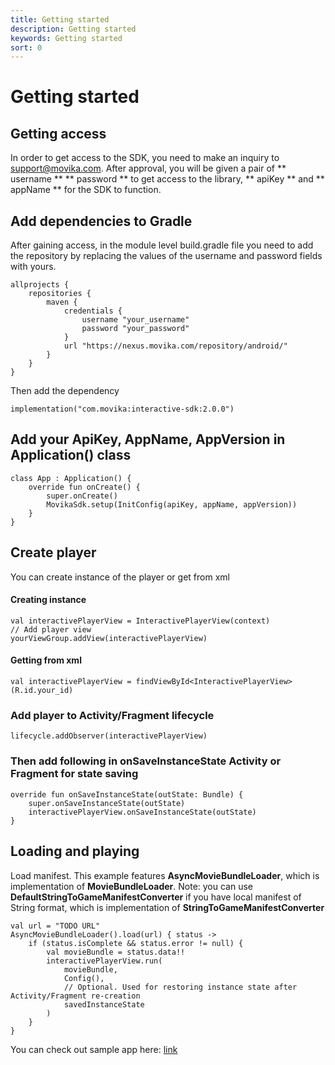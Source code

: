 ```yaml
---
title: Getting started
description: Getting started
keywords: Getting started
sort: 0
---
```


# Getting started

## Getting access

In order to get access to the SDK, you need to make an inquiry to support@movika.com. After approval, you will be given a pair of ** username ** ** password ** to get
access to the library, ** apiKey ** and ** appName ** for the SDK to function.

## Add dependencies to Gradle

After gaining access, in the module level build.gradle file you need to add the repository by replacing the values of the username and password fields
with yours.

```
allprojects {
    repositories {
        maven {
            credentials {
                username "your_username"
                password "your_password"
            }
            url "https://nexus.movika.com/repository/android/"
        }
    }
}
```

Then add the dependency

```
implementation("com.movika:interactive-sdk:2.0.0")
```

## Add your ApiKey, AppName, AppVersion in Application() class

```
class App : Application() {
    override fun onCreate() {
        super.onCreate()
        MovikaSdk.setup(InitConfig(apiKey, appName, appVersion))
    }
}
```

## Create player

You can create instance of the player or get from xml

#### Creating instance

```
val interactivePlayerView = InteractivePlayerView(context)
// Add player view
yourViewGroup.addView(interactivePlayerView)
```

#### Getting from xml

```
val interactivePlayerView = findViewById<InteractivePlayerView>(R.id.your_id)
```

### Add player to Activity/Fragment lifecycle

```
lifecycle.addObserver(interactivePlayerView)
```

### Then add following in onSaveInstanceState Activity or Fragment for state saving

```
override fun onSaveInstanceState(outState: Bundle) {
    super.onSaveInstanceState(outState)
    interactivePlayerView.onSaveInstanceState(outState)
}
```

## Loading and playing

Load manifest. This example features **AsyncMovieBundleLoader**, which is implementation of **MovieBundleLoader**. Note: you can use
**DefaultStringToGameManifestConverter** if you have local manifest of String format, which is implementation of **StringToGameManifestConverter**

```
val url = "TODO URL"
AsyncMovieBundleLoader().load(url) { status ->
    if (status.isComplete && status.error != null) {
        val movieBundle = status.data!!
        interactivePlayerView.run(
            movieBundle,
            Config(),
            // Optional. Used for restoring instance state after Activity/Fragment re-creation
            savedInstanceState
        )
    }
}

```

You can check out sample app here: [link](https://github.com/movika/android.sdk.sample.movika.com)
